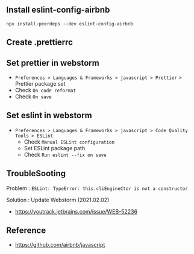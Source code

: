 ## Install eslint-config-airbnb

`npx install-peerdeps --dev eslint-config-airbnb`

## Create .prettierrc

## Set prettier in webstorm
- `Preferences > Languages & Frameworks > javascript > Prettier` > Prettier package set
- Check `On code reformat`
- Check `On save`

## Set eslint in webstorm
- `Preferences > Languages & Frameworks > javascript > Code Quality Tools > ESLint` 
  - Check `Manual ESLint configuration`
  - Set ESLint package path
  - Check `Run eslint --fix on save`

## TroubleSooting
Problem : `ESLint: TypeError: this.cliEngineCtor is not a constructor`

Solution : Update Webstorm (2021.02.02)
- https://youtrack.jetbrains.com/issue/WEB-52236

## Reference
- https://github.com/airbnb/javascript
